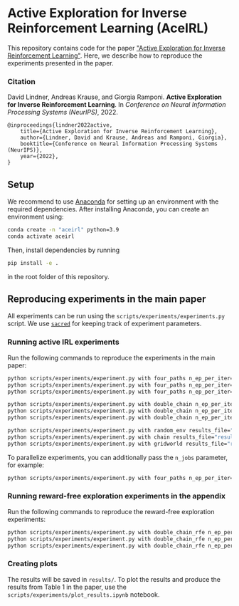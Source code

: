 # Active Exploration for Inverse Reinforcement Learning (AceIRL)

This repository contains code for the paper ["Active Exploration for Inverse Reinforcement Learning"](https://arxiv.org/abs/2207.08645). Here, we describe how to reproduce the experiments presented in the paper.


### Citation

David Lindner, Andreas Krause, and Giorgia Ramponi. **Active Exploration for Inverse Reinforcement Learning**. In _Conference on Neural Information Processing Systems (NeurIPS)_, 2022.

```
@inproceedings{lindner2022active,
    title={Active Exploration for Inverse Reinforcement Learning},
    author={Lindner, David and Krause, Andreas and Ramponi, Giorgia},
    booktitle={Conference on Neural Information Processing Systems (NeurIPS)},
    year={2022},
}
```

## Setup

We recommend to use [Anaconda](https://www.anaconda.com/) for setting up an environment with the required dependencies. After installing Anaconda, you can create an environment using:
```bash
conda create -n "aceirl" python=3.9
conda activate aceirl
```

Then, install dependencies by running
```bash
pip install -e . 
```
in the root folder of this repository.


## Reproducing experiments in the main paper

All experiments can be run using the `scripts/experiments/experiments.py` script. We use [`sacred`](https://github.com/IDSIA/sacred) for keeping track of experiment parameters.

### Running active IRL experiments

Run the following commands to reproduce the experiments in the main paper:
```bash
python scripts/experiments/experiment.py with four_paths n_ep_per_iter=50 results_file="result_aceirl_four_paths_50ep_50runs.csv"
python scripts/experiments/experiment.py with four_paths n_ep_per_iter=100 results_file="result_aceirl_four_paths_100ep_50runs.csv"
python scripts/experiments/experiment.py with four_paths n_ep_per_iter=200 results_file="result_aceirl_four_paths_200ep_50runs.csv"

python scripts/experiments/experiment.py with double_chain n_ep_per_iter=50 results_file="result_aceirl_double_chain_50ep_50runs.csv"
python scripts/experiments/experiment.py with double_chain n_ep_per_iter=100 results_file="result_aceirl_double_chain_100ep_50runs.csv"
python scripts/experiments/experiment.py with double_chain n_ep_per_iter=200 results_file="result_aceirl_double_chain_200ep_50runs.csv"

python scripts/experiments/experiment.py with random_env results_file="result_aceirl_random_mdp_50runs.csv"
python scripts/experiments/experiment.py with chain results_file="result_aceirl_chain_mdp_50runs.csv"
python scripts/experiments/experiment.py with gridworld results_file="result_aceirl_gridworld_50runs.csv"
```

To parallelize experiments, you can additionally pass the `n_jobs` parameter, for example:
```bash
python scripts/experiments/experiment.py with four_paths n_ep_per_iter=200 n_jobs=50
```

### Running reward-free exploration experiments in the appendix

Run the following commands to reproduce the reward-free exploration experiments:
```bash
python scripts/experiments/experiment.py with double_chain_rfe n_ep_per_iter=1000
python scripts/experiments/experiment.py with double_chain_rfe n_ep_per_iter=3000
python scripts/experiments/experiment.py with double_chain_rfe n_ep_per_iter=5000
```

### Creating plots

The results will be saved in `results/`. To plot the results and produce the results from Table 1 in the paper, use the `scripts/experiments/plot_results.ipynb` notebook.
